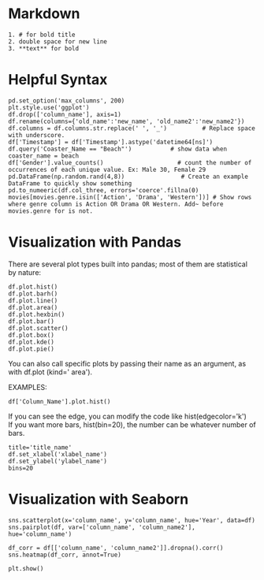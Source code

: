 # Markdown
```
1. # for bold title
2. double space for new line
3. **text** for bold  
```

# Helpful Syntax
```
pd.set_option('max_columns', 200)
plt.style.use('ggplot')
df.drop(['column_name'], axis=1)
df.rename(columns={'old_name':'new_name', 'old_name2':'new_name2'})
df.columns = df.columns.str.replace(' ', '_')          # Replace space with underscore.
df['Timestamp'] = df['Timestamp'].astype('datetime64[ns]')
df.query('Coaster_Name == "Beach"')           # show data when coaster_name = beach
df['Gender'].value_counts()                     # count the number of occurrences of each unique value. Ex: Male 30, Female 29
pd.DataFrame(np.random.rand(4,8))                # Create an example DataFrame to quickly show something
pd.to_numeeric(df.col_three, errors='coerce'.fillna(0)
movies[movies.genre.isin(['Action', 'Drama', 'Western'])] # Show rows where genre column is Action OR Drama OR Western. Add~ before movies.genre for is not.
```


# Visualization with Pandas
There are several plot types built into pandas; most of them are statistical by nature:  

```
df.plot.hist()
df.plot.barh()
df.plot.line()
df.plot.area()
df.plot.hexbin()
df.plot.bar()
df.plot.scatter()
df.plot.box()
df.plot.kde()
df.plot.pie()
```

You can also call specific plots by passing their name as an argument, as with 
df.plot (kind=' area').

EXAMPLES:  
```
df['Column_Name'].plot.hist()
```   
If you can see the edge, you can modify the code like hist(edgecolor='k')   
If you want more bars, hist(bin=20), the number can be whatever number of bars.  

```
title='title_name'
df.set_xlabel('xlabel_name')
df.set_ylabel('ylabel_name')
bins=20
```

# Visualization with Seaborn

```
sns.scatterplot(x='column_name', y='column_name', hue='Year', data=df)
sns.pairplot(df, var=['column_name', 'column_name2'], hue='column_name')

df_corr = df[['column_name', 'column_name2']].dropna().corr()
sns.heatmap(df_corr, annot=True)

plt.show()
```

